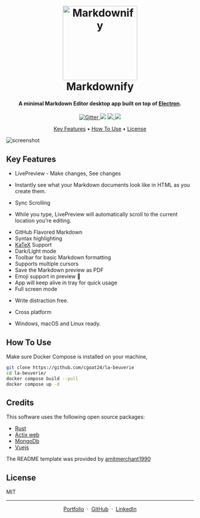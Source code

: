 
<h1 align="center">
    <br>
    <a href="http://www.amitmerchant.com/electron-markdownify"><img src="https://raw.githubusercontent.com/amitmerchant1990/electron-markdownify/master/app/img/markdownify.png" alt="Markdownify" width="200"></a>
    <br>
    Markdownify
    <br>
</h1>

<h4 align="center">A minimal Markdown Editor desktop app built on top of <a href="http://electron.atom.io" target="_blank">Electron</a>.</h4>

<p align="center">
    <a href="https://badge.fury.io/js/electron-markdownify">
        <img src="https://badge.fury.io/js/electron-markdownify.svg"
        alt="Gitter">
    </a>
    <a href="https://gitter.im/amitmerchant1990/electron-markdownify"><img src="https://badges.gitter.im/amitmerchant1990/electron-markdownify.svg"></a>
    <a href="https://saythanks.io/to/bullredeyes@gmail.com">
        <img src="https://img.shields.io/badge/SayThanks.io-%E2%98%BC-1EAEDB.svg">
    </a>
    <a href="https://www.paypal.me/AmitMerchant">
        <img src="https://img.shields.io/badge/$-donate-ff69b4.svg?maxAge=2592000&amp;style=flat">
    </a>
</p>

<p align="center">
    <a href="#key-features">Key Features</a> •
    <a href="#how-to-use">How To Use</a> •
    <a href="#license">License</a>
</p>

![screenshot](https://raw.githubusercontent.com/amitmerchant1990/electron-markdownify/master/app/img/markdownify.gif)

## Key Features

* LivePreview - Make changes, See changes
- Instantly see what your Markdown documents look like in HTML as you create them.
* Sync Scrolling
- While you type, LivePreview will automatically scroll to the current location you're editing.
* GitHub Flavored Markdown
* Syntax highlighting
* [KaTeX](https://khan.github.io/KaTeX/) Support
* Dark/Light mode
* Toolbar for basic Markdown formatting
* Supports multiple cursors
* Save the Markdown preview as PDF
* Emoji support in preview :tada:
* App will keep alive in tray for quick usage
* Full screen mode
- Write distraction free.
* Cross platform
- Windows, macOS and Linux ready.

## How To Use
Make sure Docker Compose is installed on your machine,

```bash
git clone https://github.com/cgoat24/la-beuverie
cd la-beuverie/
docker compose build --pull
docker compose up -d
```

## Credits

This software uses the following open source packages:

- [Rust](http://electron.atom.io/)
- [Actix web](https://nodejs.org/)
- [MongoDb](https://github.com/chjj/marked)
- [Vuejs](http://showdownjs.github.io/showdown/)

The README template was provided by [amitmerchant1990](https://github.com/amitmerchant1990/electron-markdownify#readme)

## License

MIT

---
<div align="center">
    <a href="https://cgoat24.github.io/portfolio/">Portfolio</a>
    &nbsp;&middot;&nbsp;
    <a href="https://github.com/cgoat24">GitHub</a>
    &nbsp;&middot;&nbsp;
    <a href="https://www.linkedin.com/in/chad-gauthier-83b42722b/">LinkedIn</a>
</div>
